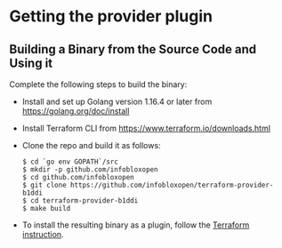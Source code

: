 # Getting the provider plugin

## Building a Binary from the Source Code and Using it

Complete the following steps to build the binary:
* Install and set up Golang version 1.16.4 or later from
  https://golang.org/doc/install
* Install Terraform CLI from
  https://www.terraform.io/downloads.html
* Clone the repo and build it as follows:
  ```
  $ cd `go env GOPATH`/src
  $ mkdir -p github.com/infobloxopen
  $ cd github.com/infobloxopen
  $ git clone https://github.com/infobloxopen/terraform-provider-b1ddi
  $ cd terraform-provider-b1ddi
  $ make build
  ```  

* To install the resulting binary as a plugin, follow the [Terraform instruction](https://www.terraform.io/docs/cli/config/config-file.html#development-overrides-for-provider-developers).
  
